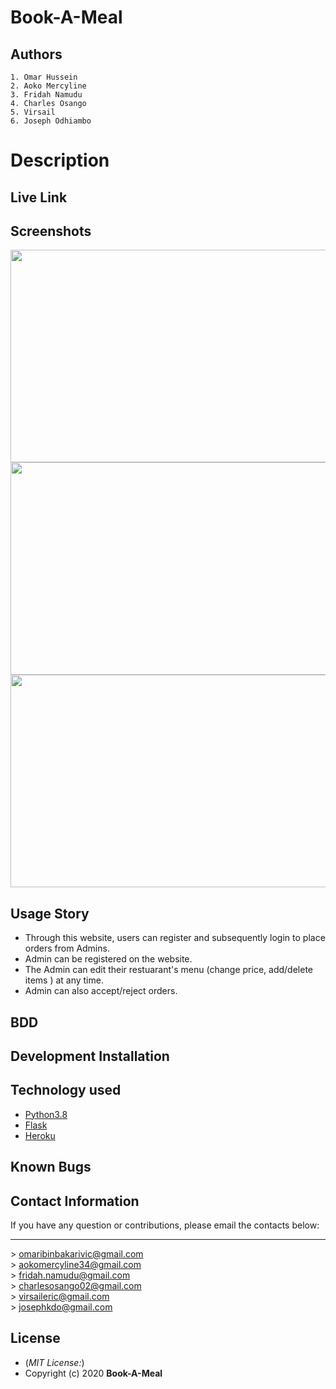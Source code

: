 # Book-A-Meal
## Authors
    1. Omar Hussein
    2. Aoko Mercyline
    3. Fridah Namudu
    4. Charles Osango
    5. Virsail
    6. Joseph Odhiambo

# Description

## Live Link

## Screenshots
<img src="" width="800px" height="340px">
<img src="" width="800px" height="340px">
<img src="" width="800px" height="340px">

## Usage Story
* Through this website, users can register and subsequently login to place orders from Admins. <br>
* Admin can be registered on the website. <br> 
* The Admin can edit their restuarant's menu (change price, add/delete items ) at any time. <br>
* Admin can also accept/reject orders. <br>

## BDD

## Development Installation

## Technology used
* [Python3.8](https://www.python.org/)
* [Flask](http://flask.pocoo.org/)
* [Heroku](https://heroku.com)

## Known Bugs

## Contact Information 
If you have any question or contributions, please email the contacts below:
    <hr>
    > omaribinbakarivic@gmail.com <br>
    > aokomercyline34@gmail.com <br>
    > fridah.namudu@gmail.com <br>
    > charlesosango02@gmail.com <br>
    > virsaileric@gmail.com <br>
    > josephkdo@gmail.com <br>

## License
* (*MIT License:*)
* Copyright (c) 2020 **Book-A-Meal**